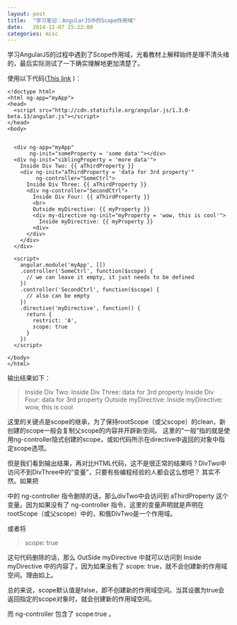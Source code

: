 ```yaml
---
layout: post
title:  "学习笔记：AngularJS中的Scope作用域"
date:   2014-12-07 15:22:00
categories: misc
---
```


学习AngularJS的过程中遇到了Scope作用域，光看教材上解释始终是理不清头绪的，最后实际测试了一下确实理解地更加清楚了。

使用以下代码([This link](http://jsbin.com/xoculixivu/1/edit?html,js,output) )：

```
<!doctype html>
<html ng-app="myApp">
<head>
  <script src="http://cdn.staticfile.org/angular.js/1.3.0-beta.13/angular.js"></script>
</head>
<body>


  <div ng-app="myApp"
       ng-init="someProperty = 'some data'"></div>
  <div ng-init="siblingProperty = 'more data'">
    Inside Div Two: {{ aThirdProperty }}
    <div ng-init="aThirdProperty = 'data for 3rd property'"
         ng-controller="SomeCtrl">
      Inside Div Three: {{ aThirdProperty }}
      <div ng-controller="SecondCtrl">
        Inside Div Four: {{ aThirdProperty }}
        <br>
        Outside myDirective: {{ myProperty }}
        <div my-directive ng-init="myProperty = 'wow, this is cool'">
          Inside myDirective: {{ myProperty }}
        <div>
      </div>
    </div>
  </div>

  <script>
    angular.module('myApp', [])
    .controller('SomeCtrl', function($scope) {
      // we can leave it empty, it just needs to be defined
    })
    .controller('SecondCtrl', function($scope) {
      // also can be empty
    })
    .directive('myDirective', function() {
      return {
        restrict: 'A',
        scope: true
      }
    })
  </script>

</body>
</html>

```

输出结果如下：

> Inside Div Two:
Inside Div Three: data for 3rd property
Inside Div Four: data for 3rd property 
Outside myDirective:
Inside myDirective: wow, this is cool

这里的关键点是scope的继承，为了保持rootScope（或父scope）的clean，新创建的scope一般会复制父scope的内容并开辟新空间。
这里的“一般”指的就是使用ng-controller隐式创建的scope，或如代码所示在directive中返回的对象中指定scope选项。

但是我们看到输出结果，再对比HTML代码，这不是很正常的结果吗？DivTwo中访问不到DivThree中的“变量”，只要有些编程经验的人都会这么想吧？
其实不然。如果把

> <div ng-init="aThirdProperty = 'data for 3rd property'" ng-controller="SomeCtrl">

中的 ng-controller 指令删除的话，那么divTwo中会访问到 aThirdProperty 这个变量。因为如果没有了 ng-controller 指令，这里的变量声明就是声明在rootScope（或父scope）中的，和俄DivTwo是一个作用域。

或者将

> scope: true

这句代码删除的话，那么 OutSide myDirective 中就可以访问到 Inside myDirective 中的内容了，因为如果没有了 scope: true，就不会创建新的作用域空间。理由如上。

总的来说，scope默认值是false，即不创建新的作用域空间。当其设置为true会返回指定的scope对象时，就会创建新的作用域空间。

而 ng-controller 包含了 scope:true 。